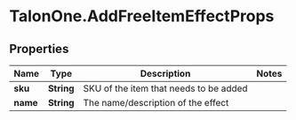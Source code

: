 # TalonOne.AddFreeItemEffectProps

## Properties

Name | Type | Description | Notes
------------ | ------------- | ------------- | -------------
**sku** | **String** | SKU of the item that needs to be added | 
**name** | **String** | The name/description of the effect | 


